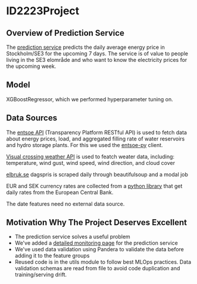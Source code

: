 # ID2223Project

## Overview of Prediction Service

The [prediction service](https://isaclorentz-id2223proj-streamlit-2-streamlithome-39q64f.streamlit.app/) predicts the daily average energy price in Stockholm/SE3 for the upcoming 7 days. The service is of value to people living in the SE3 elområde and who want to know the electricity prices for the upcoming week.

## Model

XGBoostRegressor, which we performed hyperparameter tuning on.

## Data Sources

The [entsoe API](https://transparency.entsoe.eu/content/static_content/Static%20content/web%20api/Guide.html) (Transparency Platform RESTful API) is used to fetch data about energy prices, load, and aggregated filling rate of water reservoirs and hydro storage plants. For this we used the [entsoe-py](https://github.com/EnergieID/entsoe-py) client. 

[Visual crossing weather API](https://www.visualcrossing.com/weather-api) is used to featch weater data, including: temperature, wind gust, wind speed, wind direction, and cloud cover

[elbruk.se](https://www.elbruk.se) dagspris is scraped daily through beautifulsoup and a modal job

EUR and SEK currency rates are collected from a [python library](https://github.com/MicroPyramid/forex-python) that get daily rates from the European Central Bank.

The date features need no external data source.

## Motivation Why The Project Deserves Excellent

- The prediction service solves a useful problem
- We've added a [detailed monitoring page](https://isaclorentz-id2223proj-streamlit-2-streamlithome-39q64f.streamlit.app/Monitoring) for the prediction service
- We've used data validation using Pandera to validate the data before adding it to the feature groups
- Reused code is in the utils module to follow best MLOps practices. Data validation schemas are read from file to avoid code duplication and training/serving drift.
